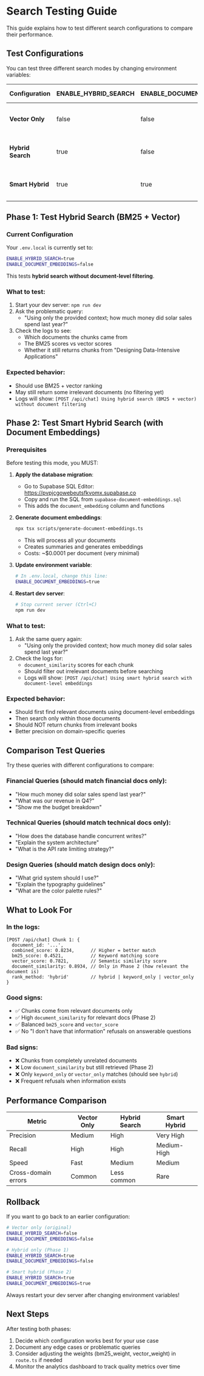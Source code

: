 # Search Testing Guide

This guide explains how to test different search configurations to compare their performance.

## Test Configurations

You can test three different search modes by changing environment variables:

| Configuration | ENABLE_HYBRID_SEARCH | ENABLE_DOCUMENT_EMBEDDINGS | What it does |
|--------------|---------------------|---------------------------|--------------|
| **Vector Only** | false | false | Pure cosine similarity search |
| **Hybrid Search** | true | false | BM25 (30%) + Vector (70%) |
| **Smart Hybrid** | true | true | Document filtering + BM25 + Vector |

## Phase 1: Test Hybrid Search (BM25 + Vector)

### Current Configuration
Your `.env.local` is currently set to:
```bash
ENABLE_HYBRID_SEARCH=true
ENABLE_DOCUMENT_EMBEDDINGS=false
```

This tests **hybrid search without document-level filtering**.

### What to test:
1. Start your dev server: `npm run dev`
2. Ask the problematic query: 
   - "Using only the provided context; how much money did solar sales spend last year?"
3. Check the logs to see:
   - Which documents the chunks came from
   - The BM25 scores vs vector scores
   - Whether it still returns chunks from "Designing Data-Intensive Applications"

### Expected behavior:
- Should use BM25 + vector ranking
- May still return some irrelevant documents (no filtering yet)
- Logs will show: `[POST /api/chat] Using hybrid search (BM25 + vector) without document filtering`

## Phase 2: Test Smart Hybrid Search (with Document Embeddings)

### Prerequisites
Before testing this mode, you MUST:

1. **Apply the database migration**:
   - Go to Supabase SQL Editor: https://pvpjcgowebeutsfkvomx.supabase.co
   - Copy and run the SQL from `supabase-document-embeddings.sql`
   - This adds the `document_embedding` column and functions

2. **Generate document embeddings**:
   ```bash
   npx tsx scripts/generate-document-embeddings.ts
   ```
   - This will process all your documents
   - Creates summaries and generates embeddings
   - Costs: ~$0.0001 per document (very minimal)

3. **Update environment variable**:
   ```bash
   # In .env.local, change this line:
   ENABLE_DOCUMENT_EMBEDDINGS=true
   ```

4. **Restart dev server**:
   ```bash
   # Stop current server (Ctrl+C)
   npm run dev
   ```

### What to test:
1. Ask the same query again:
   - "Using only the provided context; how much money did solar sales spend last year?"
2. Check the logs for:
   - `document_similarity` scores for each chunk
   - Should filter out irrelevant documents before searching
   - Logs will show: `[POST /api/chat] Using smart hybrid search with document-level embeddings`

### Expected behavior:
- Should first find relevant documents using document-level embeddings
- Then search only within those documents
- Should NOT return chunks from irrelevant books
- Better precision on domain-specific queries

## Comparison Test Queries

Try these queries with different configurations to compare:

### Financial Queries (should match financial docs only):
- "How much money did solar sales spend last year?"
- "What was our revenue in Q4?"
- "Show me the budget breakdown"

### Technical Queries (should match technical docs only):
- "How does the database handle concurrent writes?"
- "Explain the system architecture"
- "What is the API rate limiting strategy?"

### Design Queries (should match design docs only):
- "What grid system should I use?"
- "Explain the typography guidelines"
- "What are the color palette rules?"

## What to Look For

### In the logs:
```
[POST /api/chat] Chunk 1: {
  document_id: '...',
  combined_score: 0.8234,      // Higher = better match
  bm25_score: 0.4521,          // Keyword matching score
  vector_score: 0.7821,        // Semantic similarity score
  document_similarity: 0.8934, // Only in Phase 2 (how relevant the document is)
  rank_method: 'hybrid'        // hybrid | keyword_only | vector_only
}
```

### Good signs:
- ✅ Chunks come from relevant documents only
- ✅ High `document_similarity` for relevant docs (Phase 2)
- ✅ Balanced `bm25_score` and `vector_score`
- ✅ No "I don't have that information" refusals on answerable questions

### Bad signs:
- ❌ Chunks from completely unrelated documents
- ❌ Low `document_similarity` but still retrieved (Phase 2)
- ❌ Only `keyword_only` or `vector_only` matches (should see `hybrid`)
- ❌ Frequent refusals when information exists

## Performance Comparison

| Metric | Vector Only | Hybrid Search | Smart Hybrid |
|--------|-------------|---------------|--------------|
| Precision | Medium | High | Very High |
| Recall | High | High | Medium-High |
| Speed | Fast | Medium | Medium |
| Cross-domain errors | Common | Less common | Rare |

## Rollback

If you want to go back to an earlier configuration:

```bash
# Vector only (original)
ENABLE_HYBRID_SEARCH=false
ENABLE_DOCUMENT_EMBEDDINGS=false

# Hybrid only (Phase 1)
ENABLE_HYBRID_SEARCH=true
ENABLE_DOCUMENT_EMBEDDINGS=false

# Smart hybrid (Phase 2)
ENABLE_HYBRID_SEARCH=true
ENABLE_DOCUMENT_EMBEDDINGS=true
```

Always restart your dev server after changing environment variables!

## Next Steps

After testing both phases:
1. Decide which configuration works best for your use case
2. Document any edge cases or problematic queries
3. Consider adjusting the weights (bm25_weight, vector_weight) in `route.ts` if needed
4. Monitor the analytics dashboard to track quality metrics over time

